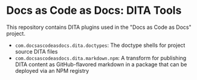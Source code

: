 # Docs as Code as Docs: DITA Tools

This repository contains DITA plugins used in the "Docs as Code as Docs" project.

- `com.docsascodeasdocs.dita.doctypes`: The doctype shells for project source DITA files
- `com.docsascodeasdocs.dita.markdown.npm`: A transform for publishing DITA content as GitHub-flavored markdown in a package that can be deployed via an NPM registry

